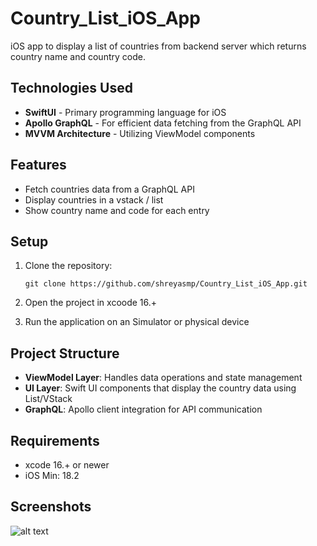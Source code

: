 # Country_List_iOS_App
iOS app to display a list of countries from backend server which returns country name and country code. 


## Technologies Used

- **SwiftUI** - Primary programming language for iOS
- **Apollo GraphQL** - For efficient data fetching from the GraphQL API
- **MVVM Architecture** - Utilizing ViewModel components

## Features

- Fetch countries data from a GraphQL API
- Display countries in a vstack / list
- Show country name and code for each entry

## Setup

1. Clone the repository:
   ```
   git clone https://github.com/shreyasmp/Country_List_iOS_App.git
   ```

2. Open the project in xcoode 16.+

3. Run the application on an Simulator or physical device

## Project Structure

- **ViewModel Layer**: Handles data operations and state management
- **UI Layer**: Swift UI components that display the country data using List/VStack
- **GraphQL**: Apollo client integration for API communication

## Requirements

- xcode 16.+ or newer
- iOS Min: 18.2

## Screenshots

![alt text](images/iOS_App_Recording.gif)
